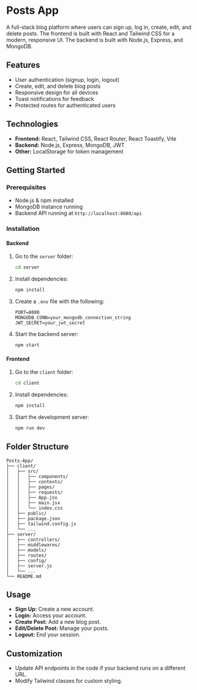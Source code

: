 # Posts App

A full-stack blog platform where users can sign up, log in, create, edit, and delete posts. The frontend is built with React and Tailwind CSS for a modern, responsive UI. The backend is built with Node.js, Express, and MongoDB.

## Features

- User authentication (signup, login, logout)
- Create, edit, and delete blog posts
- Responsive design for all devices
- Toast notifications for feedback
- Protected routes for authenticated users

## Technologies

- **Frontend:** React, Tailwind CSS, React Router, React Toastify, Vite
- **Backend:** Node.js, Express, MongoDB, JWT
- **Other:** LocalStorage for token management

## Getting Started

### Prerequisites

- Node.js & npm installed
- MongoDB instance running
- Backend API running at `http://localhost:8080/api`

### Installation

#### Backend

1. Go to the `server` folder:
   ```bash
   cd server
   ```
2. Install dependencies:
   ```bash
   npm install
   ```
3. Create a `.env` file with the following:
   ```
   PORT=8080
   MONGODB_CONN=your_mongodb_connection_string
   JWT_SECRET=your_jwt_secret
   ```
4. Start the backend server:
   ```bash
   npm start
   ```

#### Frontend

1. Go to the `client` folder:
   ```bash
   cd client
   ```
2. Install dependencies:
   ```bash
   npm install
   ```
3. Start the development server:
   ```bash
   npm run dev
   ```

## Folder Structure

```
Posts-App/
├── client/
│   ├── src/
│   │   ├── components/
│   │   ├── contexts/
│   │   ├── pages/
│   │   ├── requests/
│   │   ├── App.jsx
│   │   ├── main.jsx
│   │   └── index.css
│   ├── public/
│   ├── package.json
│   ├── tailwind.config.js
│   └── ...
├── server/
│   ├── controllers/
│   ├── middlewares/
│   ├── models/
│   ├── routes/
│   ├── config/
│   ├── server.js
│   └── ...
└── README.md
```

## Usage

- **Sign Up:** Create a new account.
- **Login:** Access your account.
- **Create Post:** Add a new blog post.
- **Edit/Delete Post:** Manage your posts.
- **Logout:** End your session.

## Customization

- Update API endpoints in the code if your backend runs on a different URL.
- Modify Tailwind classes for custom styling.
